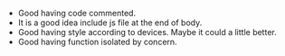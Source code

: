 * Good having code commented.
* It is a good idea include js file at the end of body.
* Good having style according to devices. Maybe it could a little better.
* Good having function isolated by concern.